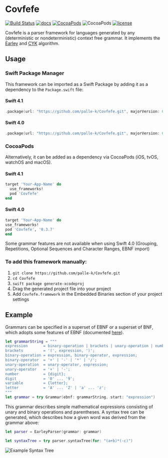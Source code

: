 # Covfefe

[![Build Status](https://travis-ci.org/palle-k/Covfefe.svg?branch=master)](https://travis-ci.org/palle-k/Covfefe)
[![docs](https://cdn.rawgit.com/palle-k/Covfefe/66add420af3ce1801629d72ef0eedb9a30af584b/docs/badge.svg)](https://palle-k.github.io/Covfefe/)
[![CocoaPods](https://img.shields.io/cocoapods/v/Covfefe.svg)](https://cocoapods.org/pods/Covfefe)
![CocoaPods](https://img.shields.io/cocoapods/p/Covfefe.svg)
[![license](https://img.shields.io/github/license/palle-k/Covfefe.svg)](https://github.com/palle-k/Covfefe/blob/master/License)

Covfefe is a parser framework for languages generated by any (deterministic or nondeterministic) context free grammar.
It implements the [Earley](https://en.wikipedia.org/wiki/Earley_parser) and [CYK](https://en.wikipedia.org/wiki/CYK_algorithm) algorithm.

## Usage

### Swift Package Manager

This framework can be imported as a Swift Package by adding it as a dependency to the `Package.swift` file:

#### Swift 4.1

```swift
.package(url: "https://github.com/palle-k/Covfefe.git", majorVersion: 0, minor: 4)
```

#### Swift 4.0

```swift
.package(url: "https://github.com/palle-k/Covfefe.git", majorVersion: 0, minor: 3)
```

### CocoaPods

Alternatively, it can be added as a dependency via CocoaPods (iOS, tvOS, watchOS and macOS).

#### Swift 4.1

```ruby
target 'Your-App-Name' do
  use_frameworks!
  pod 'Covfefe'
end
```

#### Swift 4.0

```ruby
target 'Your-App-Name' do
use_frameworks!
pod 'Covfefe', '0.3.7'
end
```

Some grammar features are not available when using Swift 4.0 (Grouping, Repetitions, Optional Sequences and Character Ranges, EBNF import)

### To add this framework manually:

1. `git clone https://github.com/palle-k/Covfefe.git`
2. `cd Covfefe`
3. `swift package generate-xcodeproj`
4. Drag the generated project file into your project
5. Add `Covfefe.framework` in the Embedded Binaries section of your project settings

## Example

Grammars can be specified in a superset of EBNF or a superset of BNF, which adopts some features of EBNF (documented [here](/BNF.md)).

```swift
let grammarString = """
expression       = binary-operation | brackets | unary-operation | number | variable;
brackets         = '(', expression, ')';
binary-operation = expression, binary-operator, expression;
binary-operator  = '+' | '-' | '*' | '/';
unary-operation  = unary-operator, expression;
unary-operator   = '+' | '-';
number           = {digit};
digit            = '0' ... '9';
variable         = {letter};
letter           = 'A' ... 'Z' | 'a' ... 'z';
""" 
let grammar = try Grammar(ebnf: grammarString, start: "expression")
```

This grammar describes simple mathematical expressions consisting of unary and binary operations and parentheses.
A syntax tree can be generated, which describes how a given word was derived from the grammar above:

 ```swift
let parser = EarleyParser(grammar: grammar)
 
let syntaxTree = try parser.syntaxTree(for: "(a+b)*(-c)")
 ```

![Example Syntax Tree](https://raw.githubusercontent.com/palle-k/Covfefe/master/example-syntax-tree.png)


